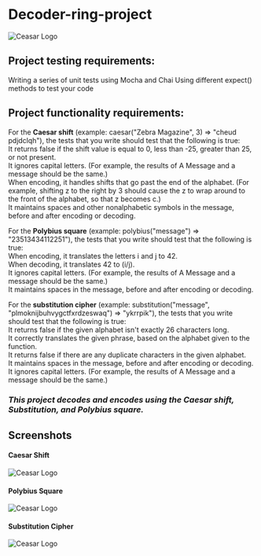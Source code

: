 # Decoder-ring-project
![Ceasar Logo](https://www.istockphoto.com/photo/cipher-secret-messages-keywords-and-puzzles-concept-gm915391614-251927622)

## Project testing requirements:
Writing a series of unit tests using Mocha and Chai
Using different expect() methods to test your code
## Project functionality requirements:
For the **Caesar shift** (example: caesar("Zebra Magazine", 3) => "cheud pdjdclqh"), the tests that you write should test that the following is true:  
It returns false if the shift value is equal to 0, less than -25, greater than 25, or not present.  
It ignores capital letters. (For example, the results of A Message and a message should be the same.)    
When encoding, it handles shifts that go past the end of the alphabet. (For example, shifting z to the right by 3 should cause the z to wrap around to the front of the alphabet, so that z becomes c.)  
It maintains spaces and other nonalphabetic symbols in the message, before and after encoding or decoding.  

For the **Polybius square** (example: polybius("message") => "23513434112251"), the tests that you write should test that the following is true:  
When encoding, it translates the letters i and j to 42.  
When decoding, it translates 42 to (i/j).  
It ignores capital letters. (For example, the results of A Message and a message should be the same.)  
It maintains spaces in the message, before and after encoding or decoding.  

  
For the **substitution cipher** (example: substitution("message", "plmoknijbuhvygctfxrdzeswaq") => "ykrrpik"), the tests that you write should test that the following is true:    
It returns false if the given alphabet isn't exactly 26 characters long.  
It correctly translates the given phrase, based on the alphabet given to the function.  
It returns false if there are any duplicate characters in the given alphabet.  
It maintains spaces in the message, before and after encoding or decoding.  
It ignores capital letters. (For example, the results of A Message and a message should be the same.)  

### *This project decodes and encodes using the Caesar shift, Substitution, and Polybius square.*
## Screenshots

#### Caesar Shift
![Ceasar Logo](https://camo.githubusercontent.com/6d182c9376d1e6f88c803c56e7b0455e03260ccb6e7b457f334ca8f56de5b8c1/68747470733a2f2f36342e6d656469612e74756d626c722e636f6d2f35393238663631643735366434663362653737326363353864363635313639372f303638356265396337663739613461382d62312f733132383078313932302f343638636365303538323733363165323533653739373335376162616432363761613333386538662e706e67)  

#### Polybius Square
![Ceasar Logo](https://camo.githubusercontent.com/68169f90a4658d46b86f3449e572be5eb63ffcaedc021921c282c238fd44c3cb/68747470733a2f2f36342e6d656469612e74756d626c722e636f6d2f32643335396463386330343963353235613166333563386337313363376530302f643835386436633736623462386339392d63322f733132383078313932302f326134323838643663333439366231373263626633393861333930646566393166623339313963392e706e67)  

#### Substitution Cipher
![Ceasar Logo](https://camo.githubusercontent.com/7bdc1edd35338cc74e946f316e1e3e866bbc9594489293859fa333713e084678/68747470733a2f2f36342e6d656469612e74756d626c722e636f6d2f64356461363232306432356665336363386434393963643038623932666131642f336331646436336366613439316462652d66652f733132383078313932302f333230326533363237636535633934333234386561353531656131316464656562393466663035312e706e67) 
